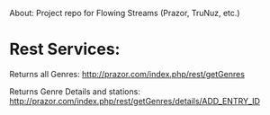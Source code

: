 About: Project repo for Flowing Streams (Prazor, TruNuz, etc.)

# Rest Services:

Returns all Genres:  http://prazor.com/index.php/rest/getGenres

Returns Genre Details and stations:  http://prazor.com/index.php/rest/getGenres/details/ADD_ENTRY_ID
